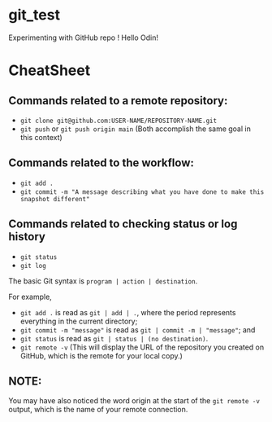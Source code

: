# git_test
Experimenting with GitHub repo !
Hello Odin!

# CheatSheet

## Commands related to a remote repository:

* `git clone git@github.com:USER-NAME/REPOSITORY-NAME.git`
* `git push` or `git push origin main` (Both accomplish the same goal in this context)

## Commands related to the workflow:

* `git add .`
* `git commit -m "A message describing what you have done to make this snapshot different"`

## Commands related to checking status or log history

* `git status`
* `git log`

The basic Git syntax is `program | action | destination`.

For example,

* `git add .` is read as `git | add | .`, where the period represents everything in the current directory;
* `git commit -m "message"` is read as `git | commit -m | "message"`; and
* `git status` is read as `git | status | (no destination)`.
* `git remote -v` (This will display the URL of the repository you created on GitHub, which is the remote for your local copy.)

## NOTE:
You may have also noticed the word origin at the start of the `git remote -v` output, which is the name of your remote connection.
